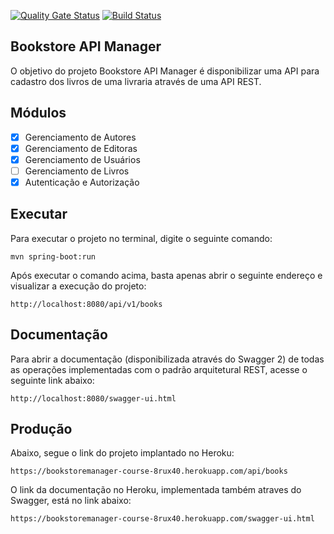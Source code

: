 [![Quality Gate Status](https://sonarcloud.io/api/project_badges/measure?project=com.tardin%3Abookstoremanager&metric=alert_status)](https://sonarcloud.io/dashboard?id=com.tardin%3Abookstoremanager) [![Build Status](https://app.travis-ci.com/8rux40/bookstoremanager_course.svg?branch=master)](https://app.travis-ci.com/github/8rux40/bookstoremanager_course)

<h2>Bookstore API Manager</h2>

O objetivo do projeto Bookstore API Manager é disponibilizar uma API para cadastro dos livros de uma livraria através de uma API REST.

## Módulos
- [x] Gerenciamento de Autores
- [x] Gerenciamento de Editoras
- [x] Gerenciamento de Usuários
- [ ] Gerenciamento de Livros
- [x] Autenticação e Autorização

## Executar
Para executar o projeto no terminal, digite o seguinte comando:

```shell script
mvn spring-boot:run 
```

Após executar o comando acima, basta apenas abrir o seguinte endereço e visualizar a execução do projeto:

```
http://localhost:8080/api/v1/books
```
## Documentação
Para abrir a documentação (disponibilizada através do Swagger 2) de todas as operações implementadas com o padrão arquitetural REST, acesse o seguinte link abaixo:

```
http://localhost:8080/swagger-ui.html
```

## Produção
Abaixo, segue o link do projeto implantado no Heroku:
 
```
https://bookstoremanager-course-8rux40.herokuapp.com/api/books
```

O link da documentação no Heroku, implementada também atraves do Swagger, está no link abaixo:
 
```
https://bookstoremanager-course-8rux40.herokuapp.com/swagger-ui.html
```

